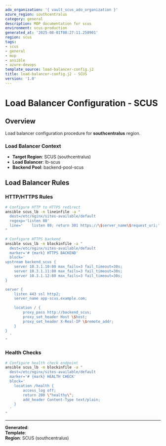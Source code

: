```yaml
---
ado_organization: '{ vault_scus_ado_organization }'
azure_region: southcentralus
category: general
description: MOP documentation for scus
environment: scus-production
generated_at: '2025-08-01T08:27:11.258901'
region: scus
tags:
- scus
- general
- mop
- ansible
- azure-devops
template_source: load-balancer-config.j2
title: load-balancer-config.j2 - SCUS
version: '1.0'
---
```



# Load Balancer Configuration - SCUS

## Overview

Load balancer configuration procedure for **southcentralus** region.

### Load Balancer Context

- **Target Region**: SCUS (southcentralus)
- **Load Balancer**: lb-scus
- **Backend Pool**: backend-pool-scus

## Load Balancer Rules

### HTTP/HTTPS Rules
```bash
# Configure HTTP to HTTPS redirect
ansible scus_lb -m lineinfile -a "
  dest=/etc/nginx/sites-available/default
  regexp='listen 80'
  line='    listen 80; return 301 https://\$server_name\$request_uri;'
"

# Configure HTTPS backend
ansible scus_lb -m blockinfile -a "
  dest=/etc/nginx/sites-available/default
  marker='# {mark} HTTPS BACKEND'
  block='
upstream backend_scus {
    server 10.3.1.10:80 max_fails=3 fail_timeout=30s;
    server 10.3.1.11:80 max_fails=3 fail_timeout=30s;
    server 10.3.1.12:80 max_fails=3 fail_timeout=30s;
}

server {
    listen 443 ssl http2;
    server_name app-scus.example.com;
    
    location / {
        proxy_pass http://backend_scus;
        proxy_set_header Host \$host;
        proxy_set_header X-Real-IP \$remote_addr;
    }
}
  '
"
```

### Health Checks
```bash
# Configure health check endpoint
ansible scus_lb -m blockinfile -a "
  dest=/etc/nginx/sites-available/default
  marker='# {mark} HEALTH CHECK'
  block='
    location /health {
        access_log off;
        return 200 \"healthy\";
        add_header Content-Type text/plain;
    }
  '
"
```

---

**Generated**:   
**Template**:   
**Region**: SCUS (southcentralus)
